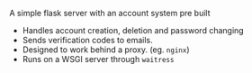 A simple flask server with an account system pre built
 - Handles account creation, deletion and password changing
 - Sends verification codes to emails. 
 - Designed to work behind a proxy. (eg. `nginx`)
 - Runs on a WSGI server through `waitress`
